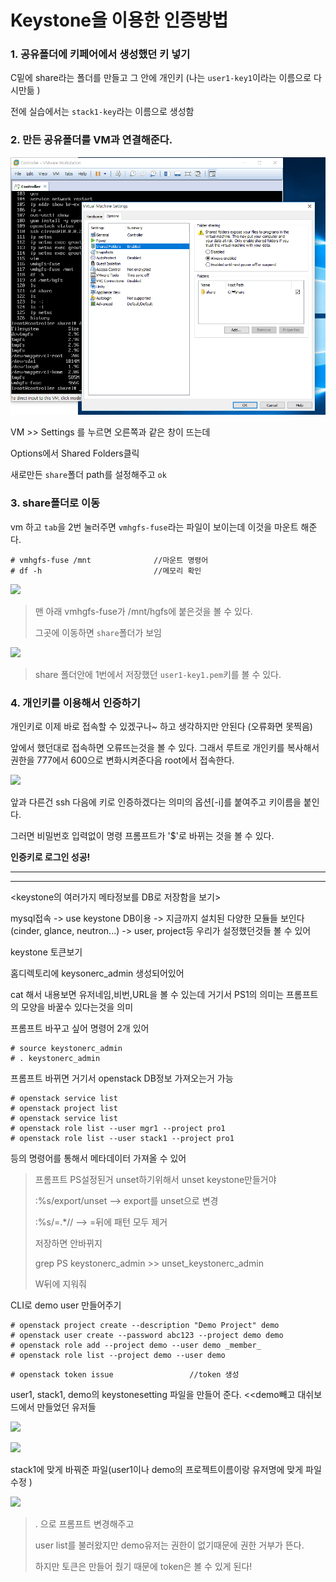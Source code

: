 # Keystone을 이용한 인증방법

### 1. 공유폴더에 키페어에서 생성했던 키 넣기

C밑에 share라는 폴더를 만들고 그 안에 개인키 (나는 `user1-key1`이라는 이름으로 다시만듦 )

전에 실습에서는 `stack1-key`라는 이름으로 생성함



### 2. 만든 공유폴더를 VM과 연결해준다.

![](.\pic\share폴더연결.PNG)

VM >> Settings 를 누르면 오른쪽과 같은 창이 뜨는데

Options에서 Shared Folders클릭

새로만든 `share`폴더 path를 설정해주고 `ok`



### 3. share폴더로 이동

 vm 하고 `tab`을 2번 눌러주면 `vmhgfs-fuse`라는 파일이 보이는데 이것을 마운트 해준다.

 ```shell
# vmhgfs-fuse /mnt				//마운트 명령어
# df -h							//메모리 확인
 ```

![](C:\Users\HPE\TIL\openstack\pic\df-h.PNG)

> 맨 아래 vmhgfs-fuse가 /mnt/hgfs에 붙은것을 볼 수 있다. 
>
> 그곳에 이동하면 `share`폴더가 보임

![](C:\Users\HPE\TIL\openstack\pic\share내용.PNG)

> share 폴더안에 1번에서 저장했던  `user1-key1.pem`키를 볼 수 있다.



### 4. 개인키를 이용해서 인증하기

개인키로 이제 바로 접속할 수 있겠구나~ 하고 생각하지만 안된다 (오류화면 못찍음)

앞에서 했던대로 접속하면 오류뜨는것을 볼 수 있다. 그래서 루트로 개인키를 복사해서 권한을 777에서 600으로 변화시켜준다음 root에서 접속한다.

![](C:\Users\HPE\TIL\openstack\pic\auth.PNG)

앞과 다른건 ssh 다음에 키로 인증하겠다는 의미의 옵션[-i]를 붙여주고 키이름을 붙인다.

그러면 비밀번호 입력없이 명령 프롬프트가 '$'로 바뀌는 것을 볼 수 있다.

**인증키로 로그인 성공!**



***

***



<keystone의 여러가지 메타정보를 DB로 저장함을 보기>

mysql접속 -> use keystone DB이용 -> 지금까지 설치된 다양한 모듈들 보인다(cinder, glance, neutron...) -> user, project등 우리가 설정했던것들 볼 수 있어 



keystone 토큰보기

홈디렉토리에 keysonerc_admin 생성되어있어

cat 해서 내용보면 유저네임,비번,URL을 볼 수 있는데 거기서 PS1의 의미는 프롬프트의 모양을 바꿀수 있다는것을 의미

프롬프트 바꾸고 싶어 명령어 2개 있어

```shell
# source keystonerc_admin
# . keystonerc_admin
```

프롬프트 바뀌면 거기서 openstack DB정보 가져오는거 가능

```shell
# openstack service list
# openstack project list
# openstack service list
# openstack role list --user mgr1 --project pro1
# openstack role list --user stack1 --project pro1
```

등의 명령어를 통해서 메타데이터 가져올 수 있어



>프롬프트 PS설정된거 unset하기위해서 unset keystone만들거야
>
>:%s/export/unset		--> export를 unset으로 변경
>
>:%s/=.*//		--> =뒤에 패턴 모두 제거
>
>저장하면 안바뀌지
>
>grep PS keystonerc_admin >> unset_keystonerc_admin
>
>W뒤에 지워줘



CLI로 demo user 만들어주기

```shell
# openstack project create --description "Demo Project" demo
# openstack user create --password abc123 --project demo demo
# openstack role add --project demo --user demo _member_
# openstack role list --project demo --user demo
```

```shell
# openstack token issue					//token 생성
```

user1, stack1, demo의 keystonesetting 파일을 만들어 준다. <<demo빼고 대쉬보드에서 만들었던 유저들

![](C:\Users\HPE\TIL\openstack\pic\stack1_keystone만ㄷ르기.PNG)

![](C:\Users\HPE\TIL\openstack\pic\stack1_keystone.PNG)

stack1에 맞게 바꿔준 파일(user1이나 demo의 프로젝트이름이랑 유저명에 맞게 파일 수정 )

![](C:\Users\HPE\TIL\openstack\pic\demo_openstack_token.PNG)

> . 으로 프롬프트 변경해주고
>
> user list를 불러왔지만 demo유저는 권한이 없기때문에 권한 거부가 뜬다.
>
> 하지만 토큰은 만들어 줬기 때문에 token은 볼 수 있게 된다!



